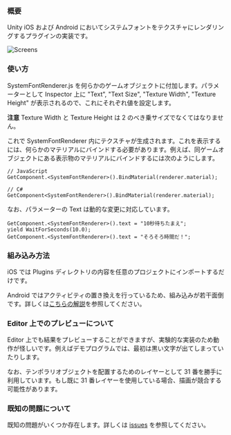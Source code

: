 ### 概要

Unity iOS および Android においてシステムフォントをテクスチャにレンダリングするプラグインの実装です。

![Screens](https://github.com/downloads/keijiro/unity-systemfontrenderer/screens.jpg)

### 使い方

SystemFontRenderer.js を何らかのゲームオブジェクトに付加します。パラメーターとして Inspector 上に "Text", "Text Size", "Texture Width", "Texture Height" が表示されるので、これにそれぞれ値を設定します。

**注意** Texture Width と Texture Height は 2 のべき乗サイズでなくてはなりません。

これで SystemFontRenderer 内にテクスチャが生成されます。これを表示するには、何らかのマテリアルにバインドする必要があります。例えば、同ゲームオブジェクトにある表示物のマテリアルにバインドするには次のようにします。

    // JavaScript
    GetComponent.<SystemFontRenderer>().BindMaterial(renderer.material);
    
    // C#
    GetComponent<SystemFontRenderer>().BindMaterial(renderer.material);

なお、パラメーターの Text は動的な変更に対応しています。

    GetComponent.<SystemFontRenderer>().text = "10秒待ちたまえ";
    yield WaitForSeconds(10.0);
    GetComponent.<SystemFontRenderer>().text = "そろそろ時間だ！";

### 組み込み方法

iOS では Plugins ディレクトリの内容を任意のプロジェクトにインポートするだけです。

Android ではアクティビティの置き換えを行っているため、組み込みが若干面倒です。詳しくは[こちらの解説](https://github.com/keijiro/unity-systemfontrenderer/wiki/AboutAndroidPlugin)を参照してください。

### Editor 上でのプレビューについて

Editor 上でも結果をプレビューすることができますが、実験的な実装のため動作が怪しいです。例えばデモプログラムでは、最初は黒い文字が出てしまっていたりします。

なお、テンポラリオブジェクトを配置するためのレイヤーとして 31 番を勝手に利用しています。もし既に 31 番レイヤーを使用している場合、描画が競合する可能性があります。

### 既知の問題について

既知の問題がいくつか存在します。詳しくは [issues](https://github.com/keijiro/unity-systemfontrenderer/issues) を参照してください。
